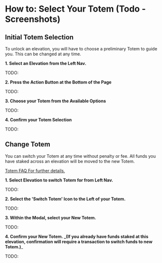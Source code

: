 # How to: Select Your Totem (Todo - Screenshots)

## Initial Totem Selection

To unlock an elevation, you will have to choose a preliminary Totem to guide you. This can be changed at any time.

**1. Select an Elevation from the Left Nav.**

TODO:

**2. Press the Action Button at the Bottom of the Page**

TODO:

**3. Choose your Totem from the Available Options**

TODO:

**4. Confirm your Totem Selection**

TODO:

## Change Totem

You can switch your Totem at any time without penalty or fee. All funds you have staked across an elevation will be moved to the new Totem.

[Totem FAQ For further details.](faq.md)

**1. Select Elevation to switch Totem for from Left Nav.**

TODO:

**2. Select the 'Switch Totem' Icon to the Left of your Totem.**

TODO:

**3. Within the Modal, select your New Totem.**

TODO:

**4. Confirm your New Totem. **_**(If you already have funds staked at this elevation, confirmation will require a transaction to switch funds to new Totem.)**_

TODO:

